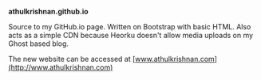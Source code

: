 **athulkrishnan.github.io**

Source to my GitHub.io page. Written on Bootstrap with basic HTML.
Also acts as a simple CDN because Heorku doesn't allow media uploads on my Ghost based blog.

The new website can be accessed at [www.athulkrishnan.com](http://www.athulkrishnan.com)

